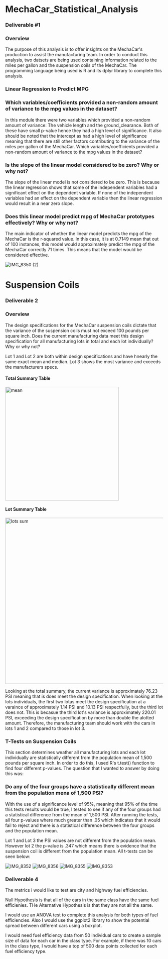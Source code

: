 # MechaCar_Statistical_Analysis
### Deliverable #1
### Overview 

The purpose of this analysis is to offer insights on the MechaCar's production to assist the manufacturing team. In order to conduct this analysis, two datsets are being used containing information related to the miles per gallon and the suspension coils of the MechaCar. The programming language being used is R and its dplyr library to complete this analysis.

### Linear Regression to Predict MPG
### Which variables/coefficients provided a non-random amount of variance to the mpg values in the dataset?

In this module there were two variables which provided a non-random amount of variance: The vehicle length and the ground_clearance. Both of these have small p-value hence they had a high level of significance. It also should be noted that the intercept as had a high level of significance meaning that there are still other factors contributing to the variance of the miles per gallon of the MechaCar.
Which variables/coefficients provided a non-random amount of variance to the mpg values in the dataset?

### Is the slope of the linear model considered to be zero? Why or why not?

The slope of the linear model is not considered to be zero. This is because the linear regression shows that some of the independent variables had a significant effect on the dependent variable. If none of the independent variables had an effect on the dependent variable then the linear regression would result in a near zero slope.

### Does this linear model predict mpg of MechaCar prototypes effectively? Why or why not?

The main indicator of whether the linear model predicts the mpg of the MechaCar is the r-squared value. In this case, it is at 0.7149 mean that out of 100 instances, this model would approximately predict the mpg of the MechaCar correctly 71 times. This means that the model would be considered effective.


![IMG_8350 (2)](https://user-images.githubusercontent.com/100738128/175784838-a6e1e437-f155-4c17-9fd7-629cc0282971.jpg)


# Suspension Coils
### Deliverable 2
### Overview

The design specifications for the MechaCar suspension coils dictate that the variance of the suspension coils must not exceed 100 pounds per square inch. Does the current manufacturing data meet this design specification for all manufacturing lots in total and each lot individually? Why or why not?

Lot 1 and Lot 2 are both within design specifications and have hnearly the same exact mean and median. Lot 3 shows the most variance and exceeds the manufacturers specs.

#### Total Summary Table
<img width="362" alt="mean" src="https://user-images.githubusercontent.com/100738128/175786259-82ee1e67-0aff-49e6-8979-67bf037a1cb7.png">

#### Lot Summary Table
<img width="529" alt="lots sum" src="https://user-images.githubusercontent.com/100738128/175786261-60c0d0ed-3e28-4e7e-a107-df6f5d7267bd.png">

Looking at the total summary, the current variance is approximately 76.23 PSI meaning that is does meet the design specification. When looking at the lots individuals, the first two lotas meet the design specification at a varaince of approximately 1.14 PSI and 10.13 PSI respectfully, but the third lot does not. This is becasue the third lot's variance is approximately 220.01 PSI, exceeding the design specification by more than double the alotted amount. Therefore, the manufacturing team should work with the cars in lots 1 and 2 compared to those in lot 3.


### T-Tests on Suspension Coils

This section determines weather all manufacturing lots and each lot individually are statistically different from the population mean of 1,500 pounds per square inch. In order to do this, I used R's t.test() function to find four different p-values. The question that I wanted to answer by doing this was:

### Do any of the four groups have a statistically different mean from the population mena of 1,500 PSI?
With the use of a significance level of 95%, meaning that 95% of the time this tests results would be true, I tested to see if any of the four groups had a statistical difference from the mean of 1,500 PSI. After running the tests, all four p-values where much greater than .05 which indicates that it would fail to reject and there is a statistical difference between the four groups and the population mean.


Lot 1 and Lot 3 the PSI values are not different from the population mean. However lot 2 the p-value is .347 which means there is evidence that the suspension coil is different from the population mean. All t-tests can be seen below:


![IMG_8352](https://user-images.githubusercontent.com/100738128/175786122-9a0ec66d-6a5f-4077-8b8b-7a308f409ed4.jpg)
![IMG_8356](https://user-images.githubusercontent.com/100738128/175786125-0d1bc7fa-f2f9-44fc-a5f9-5d619d6b7e02.jpg)
![IMG_8355](https://user-images.githubusercontent.com/100738128/175786085-04e82b50-756f-4991-9846-0a1e2c09635a.jpg)
![IMG_8353](https://user-images.githubusercontent.com/100738128/175786116-42867a70-2f2e-4d3a-8761-d36b676f4b89.jpg)

### Deliverable 4

The metrics i would like to test are city and highway fuel efficiencies.

Null Hypothesis is that all of the cars in the same class have the same fuel efficienies. THe Alternative Hypothesis is that they are not all the same.

I would use an ANOVA test to complete this analysis for both types of fuel efficiencies. Also I would use the ggplot2 library to show the potential spread between different cars using a boxplot.

I would need fuel efficiency data from 50 individual cars to create a sample size of data for each car in the class type. For example, if there was 10 cars in the class type, I would have a top of 500 data points collected for each fuel efficiency type.




